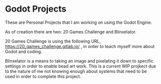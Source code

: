 # Godot Projects

These are Personal Projects that I am working on using the Godot Engine.

As of creation there are two: 20 Games Challenge and Blinxelator.

20 Games Challenge is using the following URL, https://20_games_challenge.gitlab.io/ , in order to teach myself more about Godot and coding.

Blinxelator is a means to taking an image and pixelating it down to specific settings in order to enable bead art work. This is a current WIP projkect due to the nature of me not knowing enough about systems that need to be used in order to complete this project.